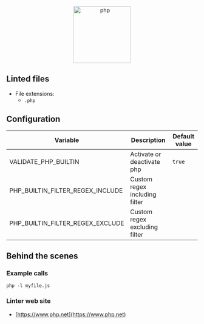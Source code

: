 <!-- markdownlint-disable MD033 MD041 -->
<!-- Generated by .automation/build.py, please do not update manually -->

<div align="center">
  <a href="https://www.php.net" target="blank" title="Visit linter Web Site">
    <img src="https://www.php.net/images/logos/new-php-logo.svg" alt="php" height="150px">
  </a>
</div>

## Linted files

- File extensions:
  - `.php`
## Configuration

| Variable | Description | Default value |
| ----------------- | -------------- | -------------- |
| VALIDATE_PHP_BUILTIN | Activate or deactivate php | `true` |
| PHP_BUILTIN_FILTER_REGEX_INCLUDE | Custom regex including filter |  |
| PHP_BUILTIN_FILTER_REGEX_EXCLUDE | Custom regex excluding filter |  |

## Behind the scenes

### Example calls

```shell
php -l myfile.js
```

### Linter web site
- [https://www.php.net](https://www.php.net)

